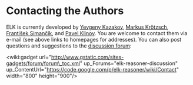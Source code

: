 # Contacting the Authors #

ELK is currently developed by [Yevgeny Kazakov](http://www.uni-ulm.de/en/in/ki/staff/dr-yevgeny-kazakov.html), [Markus Krötzsch](http://korrekt.org/), [František Simančík](http://www.cs.ox.ac.uk/isg/people/frantisek.simancik/), and [Pavel Klinov](https://sites.google.com/site/pavelklinov/). You are welcome to contact them via e-mail (see above links to homepages for addresses). You can also post questions and suggestions to the [discussion forum](https://groups.google.com/forum/#!forum/elk-reasoner-discussion):

<wiki:gadget url="http://www.gstatic.com/sites-gadgets/forum/forum\_toc.xml" up\_Forums="elk-reasoner-discussion" up\_ContentUrl="https://code.google.com/p/elk-reasoner/wiki/Contact" width="800" height="900"/>
